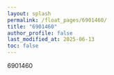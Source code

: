 ```yaml
---
layout: splash
permalink: /float_pages/6901460/
title: "6901460"
author_profile: false
last_modified_at: 2025-06-13
toc: false
---
```

 
6901460

